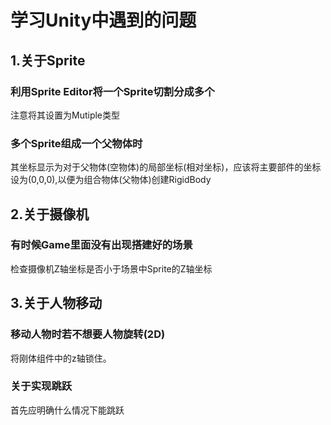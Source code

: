 # 学习Unity中遇到的问题
## 1.关于Sprite
### 利用Sprite Editor将一个Sprite切割分成多个
注意将其设置为Mutiple类型

### 多个Sprite组成一个父物体时
其坐标显示为对于父物体(空物体)的局部坐标(相对坐标)，应该将主要部件的坐标设为(0,0,0),以便为组合物体(父物体)创建RigidBody

## 2.关于摄像机
### 有时候Game里面没有出现搭建好的场景
检查摄像机Z轴坐标是否小于场景中Sprite的Z轴坐标
## 3.关于人物移动
### 移动人物时若不想要人物旋转(2D)
将刚体组件中的z轴锁住。
### 关于实现跳跃
首先应明确什么情况下能跳跃
